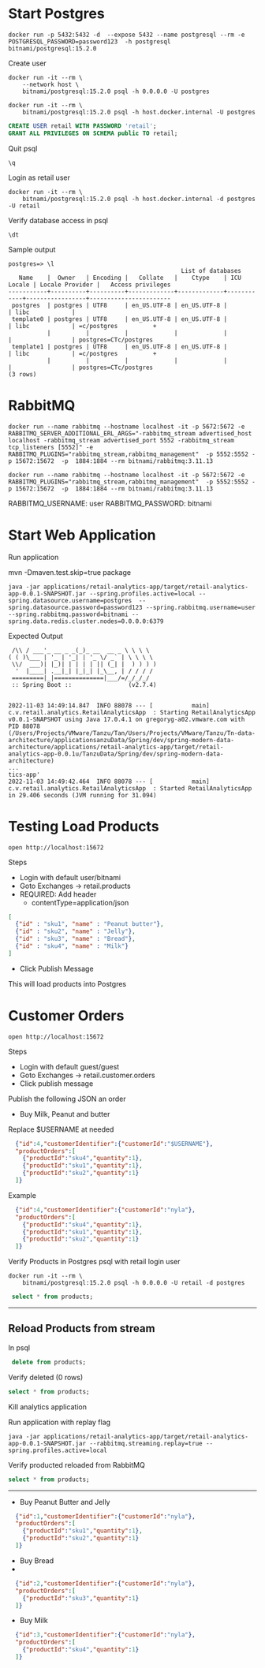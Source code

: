 
# Start Postgres

```shell
docker run -p 5432:5432 -d  --expose 5432 --name postgresql --rm -e POSTGRESQL_PASSWORD=password123  -h postgresql bitnami/postgresql:15.2.0
```


Create user

```shell
docker run -it --rm \
    --network host \
    bitnami/postgresql:15.2.0 psql -h 0.0.0.0 -U postgres
```

```shell
docker run -it --rm \
    bitnami/postgresql:15.2.0 psql -h host.docker.internal -U postgres
```


```sql
CREATE USER retail WITH PASSWORD 'retail';
GRANT ALL PRIVILEGES ON SCHEMA public TO retail;
```
Quit psql

```shell
\q
```


Login as retail user

```shell
docker run -it --rm \
    bitnami/postgresql:15.2.0 psql -h host.docker.internal -d postgres -U retail 
```

Verify database access in psql

```shell
\dt
```


Sample output

```shell
postgres=> \l
                                                 List of databases
   Name    |  Owner   | Encoding |   Collate   |    Ctype    | ICU Locale | Locale Provider |   Access privileges   
-----------+----------+----------+-------------+-------------+------------+-----------------+-----------------------
 postgres  | postgres | UTF8     | en_US.UTF-8 | en_US.UTF-8 |            | libc            | 
 template0 | postgres | UTF8     | en_US.UTF-8 | en_US.UTF-8 |            | libc            | =c/postgres          +
           |          |          |             |             |            |                 | postgres=CTc/postgres
 template1 | postgres | UTF8     | en_US.UTF-8 | en_US.UTF-8 |            | libc            | =c/postgres          +
           |          |          |             |             |            |                 | postgres=CTc/postgres
(3 rows)

```


# RabbitMQ




```shell
docker run --name rabbitmq --hostname localhost -it -p 5672:5672 -e RABBITMQ_SERVER_ADDITIONAL_ERL_ARGS="-rabbitmq_stream advertised_host localhost -rabbitmq_stream advertised_port 5552 -rabbitmq_stream tcp_listeners [5552]" -e RABBITMQ_PLUGINS="rabbitmq_stream,rabbitmq_management"  -p 5552:5552 -p 15672:15672  -p  1884:1884 --rm bitnami/rabbitmq:3.11.13
```


```shell
docker run --name rabbitmq --hostname localhost -it -p 5672:5672 -e RABBITMQ_PLUGINS="rabbitmq_stream,rabbitmq_management"  -p 5552:5552 -p 15672:15672  -p  1884:1884 --rm bitnami/rabbitmq:3.11.13
```

RABBITMQ_USERNAME: user
RABBITMQ_PASSWORD: bitnami

# Start Web Application

Run application

mvn -Dmaven.test.skip=true package


```shell
java -jar applications/retail-analytics-app/target/retail-analytics-app-0.0.1-SNAPSHOT.jar --spring.profiles.active=local --spring.datasource.username=postgres  --spring.datasource.password=password123 --spring.rabbitmq.username=user --spring.rabbitmq.password=bitnami --spring.data.redis.cluster.nodes=0.0.0.0:6379
```

Expected Output

```shell  .   ____          _            __ _ _
 /\\ / ___'_ __ _ _(_)_ __  __ _ \ \ \ \
( ( )\___ | '_ | '_| | '_ \/ _` | \ \ \ \
 \\/  ___)| |_)| | | | | || (_| |  ) ) ) )
  '  |____| .__|_| |_|_| |_\__, | / / / /
 =========|_|==============|___/=/_/_/_/
 :: Spring Boot ::                (v2.7.4)


2022-11-03 14:49:14.847  INFO 88078 --- [           main] c.v.retail.analytics.RetailAnalyticsApp  : Starting RetailAnalyticsApp v0.0.1-SNAPSHOT using Java 17.0.4.1 on gregoryg-a02.vmware.com with PID 88078 (/Users/Projects/VMware/Tanzu/Tan/Users/Projects/VMware/Tanzu/Tn-data-architecture/applicationsanzuData/Spring/dev/spring-modern-data-architecture/applications/retail-analytics-app/target/retail-analytics-app-0.0.1u/TanzuData/Spring/dev/spring-modern-data-architecture)
...
tics-app'
2022-11-03 14:49:42.464  INFO 88078 --- [           main] c.v.retail.analytics.RetailAnalyticsApp  : Started RetailAnalyticsApp in 29.406 seconds (JVM running for 31.094)

```

# Testing Load Products


```shell
open http://localhost:15672
```

Steps

- Login with default user/bitnami
- Goto Exchanges -> retail.products
- REQUIRED: Add header
  - contentType=application/json

```json
[
  {"id" : "sku1", "name" : "Peanut butter"},
  {"id" : "sku2", "name" : "Jelly"},
  {"id" : "sku3", "name" : "Bread"},
  {"id" : "sku4", "name" : "Milk"}
]
```

- Click Publish Message

This will load products into Postgres

# Customer Orders

```shell
open http://localhost:15672
```

Steps

- Login with default guest/guest
- Goto Exchanges -> retail.customer.orders
- Click publish message



Publish the following JSON an order



- Buy Milk, Peanut and butter

Replace $USERNAME at needed

```json
  {"id":4,"customerIdentifier":{"customerId":"$USERNAME"},
  "productOrders":[
    {"productId":"sku4","quantity":1},
    {"productId":"sku1","quantity":1},
    {"productId":"sku2","quantity":1}
  ]}
```
Example

```json
  {"id":4,"customerIdentifier":{"customerId":"nyla"},
  "productOrders":[
    {"productId":"sku4","quantity":1},
    {"productId":"sku1","quantity":1},
    {"productId":"sku2","quantity":1}
  ]}
```

Verify Products in Postgres psql with retail login user

```shell
docker run -it --rm \
    bitnami/postgresql:15.2.0 psql -h 0.0.0.0 -U retail -d postgres
```

```sql
 select * from products;
```

----------------------------
## Reload Products from stream

In psql

```sql
 delete from products;
```

Verify deleted (0 rows)

```sql
select * from products;
```


Kill analytics application


Run application with replay flag

```shell
java -jar applications/retail-analytics-app/target/retail-analytics-app-0.0.1-SNAPSHOT.jar --rabbitmq.streaming.replay=true --spring.profiles.active=local 
```

Verify producted reloaded from RabbitMQ

```sql
select * from products;
```


--------------------
- Buy Peanut Butter and Jelly

```json
  {"id":1,"customerIdentifier":{"customerId":"nyla"},
  "productOrders":[
    {"productId":"sku1","quantity":1},
    {"productId":"sku2","quantity":1}
  ]}
```

- Buy Bread  
-
```json
  {"id":2,"customerIdentifier":{"customerId":"nyla"},
  "productOrders":[
    {"productId":"sku3","quantity":1}
  ]}
```


- Buy Milk

```json
  {"id":3,"customerIdentifier":{"customerId":"nyla"},
  "productOrders":[
    {"productId":"sku4","quantity":1}
  ]}
```




